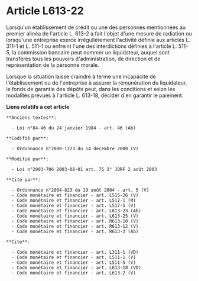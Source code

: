 # Article L613-22

Lorsqu'un établissement de crédit ou une des personnes mentionnées au premier alinéa de l'article L. 613-2 a fait l'objet
d'une mesure de radiation ou lorsqu'une entreprise exerce irrégulièrement l'activité définie aux articles L. 311-1 et L.
511-1 ou enfreint l'une des interdictions définies à l'article L. 511-5, la commission bancaire peut nommer un liquidateur,
auquel sont transférés tous les pouvoirs d'administration, de direction et de représentation de la personne morale. 

Lorsque la situation laisse craindre à terme une incapacité de l'établissement ou de l'entreprise à assurer la rémunération
du liquidateur, le fonds de garantie des dépôts peut, dans les conditions et selon les modalités prévues à l'article L.
613-18, décider d'en garantir le paiement.

**Liens relatifs à cet article**

	**Anciens textes**:

	  - Loi n°84-46 du 24 janvier 1984 - art. 46 (Ab)

	**Codifié par**:

	  - Ordonnance n°2000-1223 du 14 décembre 2000 (V)

	**Modifié par**:

	  - Loi n°2003-706 2003-08-01 art. 75 2° JORF 2 août 2003

	**Cité par**:

	  - Ordonnance n°2004-823 du 19 août 2004 - art. 5 (V)
	  - Code monétaire et financier - art. L515-26 (V)
	  - Code monétaire et financier - art. L517-1 (M)
	  - Code monétaire et financier - art. L517-5 (V)
	  - Code monétaire et financier - art. L613-23 (Ab)
	  - Code monétaire et financier - art. L613-25 (V)
	  - Code monétaire et financier - art. R613-10 (V)
	  - Code monétaire et financier - art. R613-12 (V)
	  - Code monétaire et financier - art. R613-2 (Ab)

	**Cite**:

	  - Code monétaire et financier - art. L311-1 (VD)
	  - Code monétaire et financier - art. L511-1 (V)
	  - Code monétaire et financier - art. L511-5 (V)
	  - Code monétaire et financier - art. L613-18 (VD)
	  - Code monétaire et financier - art. L613-2 (V)
